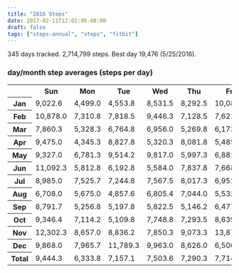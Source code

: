 ```yaml
---
title: "2016 Steps"
date: 2017-02-11T12:02:00-08:00
draft: false
tags: ["steps-annual", "steps", "fitbit"]
---
```


345 days tracked. 2,714,799 steps. Best day 19,476 (5/25/2016).

<!--more-->

### day/month step averages (steps per day)

<table><tbody><tr><th> </th><th>Sun</th><th>Mon</th><th>Tue</th><th>Wed</th><th>Thu</th><th>Fri</th><th>Sat</th><th> Total</th></tr><tr><th>Jan</th><td>9,022.6</td><td>4,499.0</td><td>4,553.8</td><td>8,531.5</td><td>8,292.5</td><td>10,081.6</td><td>11,588.4</td><td>8,289.4</td></tr><tr><th>Feb</th><td>10,878.0</td><td>7,310.8</td><td>7,818.5</td><td>9,446.3</td><td>7,128.5</td><td>7,621.3</td><td>10,712.8</td><td>8,574.9</td></tr><tr><th>Mar</th><td>7,860.3</td><td>5,328.3</td><td>6,764.8</td><td>6,956.0</td><td>5,269.8</td><td>6,173.0</td><td>9,439.5</td><td>6,829.6</td></tr><tr><th>Apr</th><td>9,475.0</td><td>4,345.3</td><td>8,827.8</td><td>5,320.3</td><td>8,081.8</td><td>5,485.3</td><td>9,373.0</td><td>7,345.0</td></tr><tr><th>May</th><td>9,327.0</td><td>6,781.3</td><td>9,514.2</td><td>9,817.0</td><td>5,997.3</td><td>6,881.3</td><td>8,985.5</td><td>8,309.0</td></tr><tr><th>Jun</th><td>11,092.3</td><td>5,812.8</td><td>6,192.8</td><td>5,584.0</td><td>7,837.8</td><td>7,668.3</td><td>9,119.8</td><td>7,545.3</td></tr><tr><th>Jul</th><td>8,985.0</td><td>7,525.7</td><td>7,244.8</td><td>7,567.5</td><td>8,017.3</td><td>6,952.7</td><td>8,636.8</td><td>7,893.8</td></tr><tr><th>Aug</th><td>6,708.0</td><td>5,675.0</td><td>4,857.6</td><td>6,805.4</td><td>7,044.0</td><td>5,532.3</td><td>8,697.0</td><td>6,431.3</td></tr><tr><th>Sep</th><td>8,791.7</td><td>5,256.8</td><td>5,197.8</td><td>5,822.5</td><td>5,146.2</td><td>6,477.0</td><td>6,885.5</td><td>6,108.3</td></tr><tr><th>Oct</th><td>9,346.4</td><td>7,114.2</td><td>5,109.8</td><td>7,748.8</td><td>7,293.5</td><td>8,639.3</td><td>8,764.0</td><td>7,750.8</td></tr><tr><th>Nov</th><td>12,302.3</td><td>8,657.0</td><td>8,836.2</td><td>7,850.3</td><td>9,073.3</td><td>13,876.8</td><td>11,430.8</td><td>10,281.0</td></tr><tr><th>Dec</th><td>9,868.0</td><td>7,965.7</td><td>11,789.3</td><td>9,963.0</td><td>8,626.0</td><td>6,506.0</td><td>12,307.0</td><td>9,617.1</td></tr><tr><th>Total</th><td>9,444.3</td><td>6,333.8</td><td>7,157.1</td><td>7,503.6</td><td>7,290.3</td><td>7,714.6</td><td>9,745.6</td><td>7,891.9</td></tr></tbody></table>

